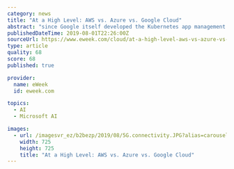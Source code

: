 ```yaml
---
category: news
title: "At a High Level: AWS vs. Azure vs. Google Cloud"
abstract: "since Google itself developed the Kubernetes app management standard that AWS and Azure now offer. GCP specializes in high-end computing offerings such as big data, analytics and machine learning. It also provides considerable scale-out options and data ..."
publishedDateTime: 2019-08-01T22:26:00Z
sourceUrl: https://www.eweek.com/cloud/at-a-high-level-aws-vs-azure-vs-google-cloud
type: article
quality: 68
score: 68
published: true

provider:
  name: eWeek
  id: eweek.com

topics:
  - AI
  - Microsoft AI

images:
  - url: /imagesvr_ez/b2bezp/2019/08/5G.connectivity.JPG?alias=carousel_regular
    width: 725
    height: 725
    title: "At a High Level: AWS vs. Azure vs. Google Cloud"
---
```

